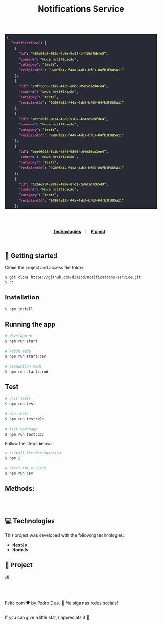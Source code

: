 <h1 align="center">
  Notifications Service
</h1>

<br></br>

<div align="center">
  <img alt="" title="" src="img.png" />
</div> 

<br></br>

<p align="center">
  <a href="#-Technologies"><b>Technologies</b></a>&nbsp;&nbsp;&nbsp;|&nbsp;&nbsp;&nbsp;
  <a href="#-Project"><b>Project</b></a>&nbsp;&nbsp;&nbsp;
</p>

</br>


## 🚀 Getting started

Clone the project and access the folder.

```bash
$ git clone https://github.com/diaspd/notifications-service.git
$ cd 
```

## Installation

```bash
$ npm install
```

## Running the app

```bash
# development
$ npm run start

# watch mode
$ npm run start:dev

# production mode
$ npm run start:prod
```

## Test

```bash
# unit tests
$ npm run test

# e2e tests
$ npm run test:e2e

# test coverage
$ npm run test:cov
```

Follow the steps below:
```bash
# Install the dependencies
$ npm i

# Start the project
$ npm run dev
```

<h2>Methods: </h2>

<br></br>

## 💻 Technologies

This project was developed with the following technologies:
<b>
- NestJs
- NodeJs
</b>

## 📄 Project
💰 

<br></br>

Feito com ♥ by Pedro Dias. 👋 Me siga nas redes sociais!<br></br>

If you can give a little star, I appreciate it 🤩
